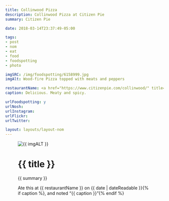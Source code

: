 ```yaml
---
title: Collinwood Pizza
description: Collinwood Pizza at Citizen Pie
summary: Citizen Pie

date: 2018-03-14T23:37:49-05:00

tags:
- post
- nom
- eat
- food
- foodspotting
- photo

imgSRC: /img/foodspotting/6158999.jpg
imgAlt: Wood-fire Pizza topped with meats and peppers

restaurantName: <a href="https://www.citizenpie.com/collinwood/" title="">Citizen Pie</a>
caption: Delicious. Meaty and spicy.

urlFoodspotting: y
urlNosh:
urlInstagram:
urlFlickr:
urlTwitter:

layout: layouts/layout-nom
---
```

<figure class="nom">
	<img class="u-photo img-border" src="{{ imgSRC }}" alt="{{ imgALT }}">
	<figcaption>
		<h1 class="title p-name">{{ title }}</h1>
		<p class="summary">{{ summary }}</p>
		<p>Ate this at {{ restaurantName }} on <time class="dt-published" datetime="{{ date | dateIso }}">{{ date | dateReadable }}</time>{% if caption %}, and noted <q class="caption">{{ caption }}</q>{% endif %}
	</figcaption>
</figure>